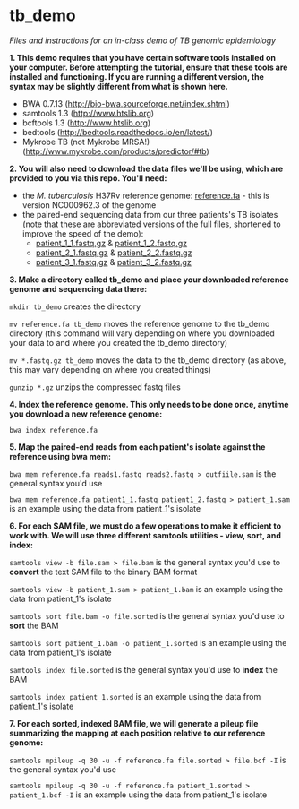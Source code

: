 # tb_demo
*Files and instructions for an in-class demo of TB genomic epidemiology*

**1. This demo requires that you have certain software tools installed on your computer. Before attempting the tutorial, ensure that these tools are installed and functioning. If you are running a different version, the syntax may be slightly different from what is shown here.**
* BWA 0.7.13 (http://bio-bwa.sourceforge.net/index.shtml)
* samtools 1.3 (http://www.htslib.org)
* bcftools 1.3 (http://www.htslib.org)
* bedtools (http://bedtools.readthedocs.io/en/latest/) 
* Mykrobe TB (not Mykrobe MRSA!) (http://www.mykrobe.com/products/predictor/#tb)
    
    
**2. You will also need to download the data files we'll be using, which are provided to you via this repo. You'll need:**
- the *M. tuberculosis* H37Rv reference genome: [reference.fa](reference.ga) - this is version NC000962.3 of the genome 
- the paired-end sequencing data from our three patients's TB isolates (note that these are abbreviated versions of the full files, shortened to improve the speed of the demo): 
  - [patient_1_1.fastq.gz](patient_1_1.fastq.gz) & [patient_1_2.fastq.gz](patient_1_2.fastq.gz)
  - [patient_2_1.fastq.gz](patient_2_1.fastq.gz) & [patient_2_2.fastq.gz](patient_2_2.fastq.gz)
  - [patient_3_1.fastq.gz](patient_3_1.fastq.gz) & [patient_3_2.fastq.gz](patient_3_2.fastq.gz)


**3. Make a directory called tb_demo and place your downloaded reference genome and sequencing data there:**

`mkdir tb_demo` creates the directory

`mv reference.fa tb_demo` moves the reference genome to the tb_demo directory (this command will vary depending on where you downloaded your data to and where you created the tb_demo directory)

`mv *.fastq.gz tb_demo` moves the data to the tb_demo directory (as above, this may vary depending on where you created things)

`gunzip *.gz` unzips the compressed fastq files


**4. Index the reference genome. This only needs to be done once, anytime you download a new reference genome:**

`bwa index reference.fa` 


**5. Map the paired-end reads from each patient's isolate against the reference using bwa mem:**

`bwa mem reference.fa reads1.fastq reads2.fastq > outfiile.sam` is the general syntax you'd use

`bwa mem reference.fa patient1_1.fastq patient1_2.fastq > patient_1.sam` is an example using the data from patient_1's isolate


**6. For each SAM file, we must do a few operations to make it efficient to work with. We will use three different samtools utilities - view, sort, and index:**

`samtools view -b file.sam > file.bam` is the general syntax you'd use to **convert** the text SAM file to the binary BAM format

`samtools view -b patient_1.sam > patient_1.bam` is an example using the data from patient_1's isolate

`samtools sort file.bam -o file.sorted` is the general syntax you'd use to **sort** the BAM 

`samtools sort patient_1.bam -o patient_1.sorted` is an example using the data from patient_1's isolate

`samtools index file.sorted` is the general syntax you'd use to **index** the BAM 

`samtools index patient_1.sorted` is an example using the data from patient_1's isolate


**7. For each sorted, indexed BAM file, we will generate a pileup file summarizing the mapping at each position relative to our reference genome:**

`samtools mpileup -q 30 -u -f reference.fa file.sorted > file.bcf -I` is the general syntax you'd use

`samtools mpileup -q 30 -u -f reference.fa patient_1.sorted > patient_1.bcf -I` is an example using the data from patient_1's isolate


